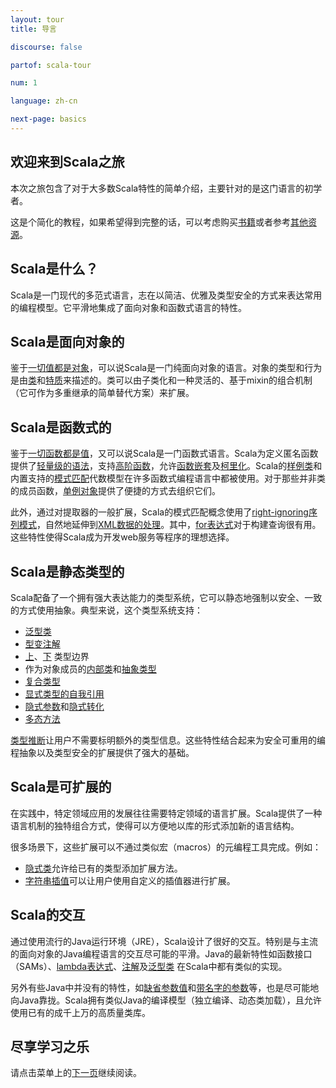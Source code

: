 ```yaml
---
layout: tour
title: 导言

discourse: false

partof: scala-tour

num: 1

language: zh-cn

next-page: basics
---
```


## 欢迎来到Scala之旅
本次之旅包含了对于大多数Scala特性的简单介绍，主要针对的是这门语言的初学者。

这是个简化的教程，如果希望得到完整的话，可以考虑购买[书籍](/books.html)或者参考[其他资源](/learn.html)。

## Scala是什么？
Scala是一门现代的多范式语言，志在以简洁、优雅及类型安全的方式来表达常用的编程模型。它平滑地集成了面向对象和函数式语言的特性。

## Scala是面向对象的 ##
鉴于[一切值都是对象](unified-types.html)，可以说Scala是一门纯面向对象的语言。对象的类型和行为是由[类](classes.html)和[特质](traits.html)来描述的。类可以由子类化和一种灵活的、基于mixin的组合机制（它可作为多重继承的简单替代方案）来扩展。

## Scala是函数式的 ##

鉴于[一切函数都是值](unified-types.html)，又可以说Scala是一门函数式语言。Scala为定义匿名函数提供了[轻量级的语法](basics.html#functions)，支持[高阶函数](higher-order-functions.html)，允许[函数嵌套](nested-functions.html)及[柯里化](multiple-parameter-lists.html)。Scala的[样例类](case-classes.html)和内置支持的[模式匹配](pattern-matching.html)代数模型在许多函数式编程语言中都被使用。对于那些并非类的成员函数，[单例对象](singleton-objects.html)提供了便捷的方式去组织它们。

此外，通过对提取器的一般扩展，Scala的模式匹配概念使用了[right-ignoring序列模式](regular-expression-patterns.html)，自然地延伸到[XML数据的处理](https://github.com/scala/scala-xml/wiki/XML-Processing)。其中，[for表达式](for-comprehensions.html)对于构建查询很有用。这些特性使得Scala成为开发web服务等程序的理想选择。

## Scala是静态类型的 ##
Scala配备了一个拥有强大表达能力的类型系统，它可以静态地强制以安全、一致的方式使用抽象。典型来说，这个类型系统支持：

* [泛型类](generic-classes.html)
* [型变注解](variances.html)
* [上](upper-type-bounds.html)、[下](lower-type-bounds.html) 类型边界
* 作为对象成员的[内部类](inner-classes.html)和[抽象类型](abstract-types.html)
* [复合类型](compound-types.html)
* [显式类型的自我引用](self-types.html)
* [隐式参数](implicit-parameters.html)和[隐式转化](implicit-conversions.html)
* [多态方法](polymorphic-methods.html)

[类型推断](type-inference.html)让用户不需要标明额外的类型信息。这些特性结合起来为安全可重用的编程抽象以及类型安全的扩展提供了强大的基础。

## Scala是可扩展的

在实践中，特定领域应用的发展往往需要特定领域的语言扩展。Scala提供了一种语言机制的独特组合方式，使得可以方便地以库的形式添加新的语言结构。

很多场景下，这些扩展可以不通过类似宏（macros）的元编程工具完成。例如：

* [隐式类](http://docs.scala-lang.org/overviews/core/implicit-classes.html)允许给已有的类型添加扩展方法。
* [字符串插值](/overviews/core/string-interpolation.html)可以让用户使用自定义的插值器进行扩展。

## Scala的交互

通过使用流行的Java运行环境（JRE），Scala设计了很好的交互。特别是与主流的面向对象的Java编程语言的交互尽可能的平滑。Java的最新特性如函数接口（SAMs）、[lambda表达式](higher-order-functions.html)、[注解](annotations.html)及[泛型类](generic-classes.html) 在Scala中都有类似的实现。

另外有些Java中并没有的特性，如[缺省参数值](default-parameter-values.html)和[带名字的参数](named-arguments.html)等，也是尽可能地向Java靠拢。Scala拥有类似Java的编译模型（独立编译、动态类加载），且允许使用已有的成千上万的高质量类库。

## 尽享学习之乐

请点击菜单上的[下一页](basics.html)继续阅读。